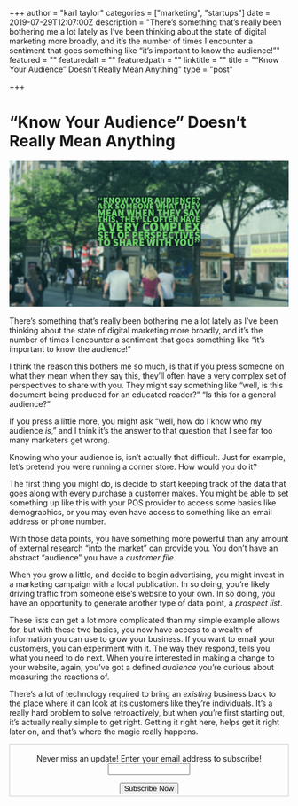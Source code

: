 +++
author = "karl taylor"
categories = ["marketing", "startups"]
date = 2019-07-29T12:07:00Z
description = "There’s something that’s really been bothering me a lot lately as I’ve been thinking about the state of digital marketing more broadly, and it’s the number of times I encounter a sentiment that goes something like “it’s important to know the audience!”"
featured = ""
featuredalt = ""
featuredpath = ""
linktitle = ""
title = "“Know Your Audience” Doesn’t Really Mean Anything"
type = "post"

+++
# “Know Your Audience” Doesn’t Really Mean Anything

![](https://raw.githubusercontent.com/karljtaylor/kjt/blog/content/assets/ae3ce53a-aa10-4af4-899e-5ed256c93dde.png)

There’s something that’s really been bothering me a lot lately as I’ve been thinking about the state of digital marketing more broadly, and it’s the number of times I encounter a sentiment that goes something like “it’s important to know the audience!”

I think the reason this bothers me so much, is that if you press someone on what they mean when they say this, they’ll often have a very complex set of perspectives to share with you. They might say something like “well, is this document being produced for an educated reader?” “Is this for a general audience?”

If you press a little more, you might ask “well, how do I know who my audience _is_,” and I think it’s the answer to that question that I see far too many marketers get wrong.

Knowing who your audience is, isn’t actually that difficult. Just for example, let’s pretend you were running a corner store. How would you do it?

The first thing you might do, is decide to start keeping track of the data that goes along with every purchase a customer makes. You might be able to set something up like this with your POS provider to access some basics like demographics, or you may even have access to something like an email address or phone number.

With those data points, you have something more powerful than any amount of external research “into the market” can provide you. You don’t have an abstract “audience” you have a _customer file_.

When you grow a little, and decide to begin advertising, you might invest in a marketing campaign with a local publication. In so doing, you’re likely driving traffic from someone else’s website to your own. In so doing, you have an opportunity to generate another type of data point, a _prospect list_.

These lists can get a lot more complicated than my simple example allows for, but with these two basics, you now have access to a wealth of information you can use to grow your business. If you want to email your customers, you can experiment with it. The way they respond, tells you what you need to do next. When you’re interested in making a change to your website, again, you’ve got a defined _audience_ you’re curious about measuring the reactions of.

There’s a lot of technology required to bring an _existing_ business back to the place where it can look at its customers like they’re individuals. It’s a really hard problem to solve retroactively, but when you’re first starting out, it’s actually really simple to get right. Getting it right here, helps get it right later on, and that’s where the magic really happens.

<form style="border:1px solid #ccc;padding:3px;text-align: center;" action="https://tinyletter.com/karljtaylor" method="post" target="popupwindow" onsubmit="window.open('https://tinyletter.com/karljtaylor', 'popupwindow', 'scrollbars=yes,width=800,height=600');return true" _lpchecked="1">
<p style="
display: flex;
align-items: center;
flex-direction: column;
"><label for="tlemail">Never miss an update! Enter your email address to subscribe!</label>
<input type="text" name="email" id="tlemail" style="
width: 140px;
"></p>
<input type="hidden" value="1" name="embed"><input type="submit" value="Subscribe Now">
</form>